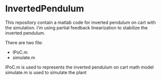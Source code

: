 # InvertedPendulum
This repository contain a matlab code for inverted pendulum on cart with the simulation. I'm using partial feedback linearization to stabilize the inverted pendulum.

There are two file:
- IPoC.m
- simulate.m

IPoC.m is used to represents the inverted pendulum on cart math model
simulate.m is used to simulate the plant

